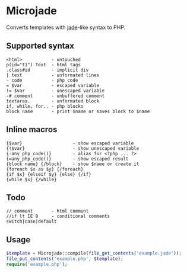 # Microjade

Converts templates with [jade][]-like syntax to PHP.

[jade]: https://github.com/visionmedia/jade

## Supported syntax

    <html>           - untouched
    p(id="t1") Text  - html tags
    .class#id        - implicit div
    | text           - unformated lines
    - code           - php code
    = $var           - escaped variable
    != $var          - unescaped variable
    -# comment       - unbuffered comment
    textarea.        - unformated block
    if, while, for.. - php blocks
    block name       - print $name or saves block to $name

## Inline macros

    {$var}                   - show escaped variable
    {!$var}                  - show unescaped variable
    {-any_php_code()}        - alias for <?php ... ?>
    {=any_php_code()}        - show escaped result
    {block name} {/block}    - show $name or create it
    {foreach $x as $y} {/foreach}
    {if $x} {elseif $y} {else} {/if}
    {while $x} {/while}

## Todo

    // comment       - html comment
    //if lt IE 8     - conditional comments
    switch|case|default

## Usage

```php
$template = Microjade::compile(file_get_contents('example.jade'));
file_put_contents('example.php', $template);
require('example.php');
```

